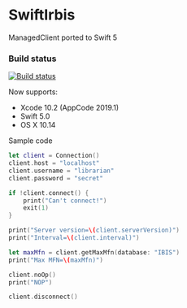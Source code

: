 # SwiftIrbis

ManagedClient ported to Swift 5

### Build status

[![Build status](https://api.travis-ci.org/amironov73/SwiftIrbis.svg)](https://travis-ci.org/amironov73/SwiftIrbis/)

Now supports:

* Xcode 10.2 (AppCode 2019.1)
* Swift 5.0
* OS X 10.14

Sample code

```swift
let client = Connection()
client.host = "localhost"
client.username = "librarian"
client.password = "secret"

if !client.connect() {
    print("Can't connect!")
    exit(1)
}

print("Server version=\(client.serverVersion)")
print("Interval=\(client.interval)")

let maxMfn = client.getMaxMfn(database: "IBIS")
print("Max MFN=\(maxMfn)")

client.noOp()
print("NOP")

client.disconnect()
```